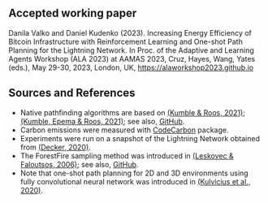 ## Accepted working paper
Danila Valko and Daniel Kudenko (2023).	Increasing Energy Efficiency of Bitcoin Infrastructure with Reinforcement Learning and One-shot Path Planning for the Lightning Network. In Proc. of the Adaptive and Learning Agents Workshop (ALA 2023) at AAMAS 2023, Cruz, Hayes, Wang, Yates (eds.), May 29-30, 2023, London, UK, https://alaworkshop2023.github.io

## Sources and References
* Native pathfinding algorithms are based on [(Kumble & Roos, 2021)](https://ieeexplore.ieee.org/document/9566199); [(Kumble, Epema & Roos, 2021)](https://arxiv.org/pdf/2107.10070.pdf); see also, [GitHub](https://github.com/SatwikPrabhu/Attacking-Lightning-s-anonymity).
* Carbon emissions were measured with [CodeCarbon](https://github.com/mlco2/codecarbon) package.
* Experiments were run on a snapshot of the Lightning Network obtained from [(Decker, 2020)](https://github.com/lnresearch/topology).
* The ForestFire sampling method was introduced in [(Leskovec & Faloutsos, 2006)](https://cs.stanford.edu/people/jure/pubs/sampling-kdd06.pdf); see also, [GitHub](https://github.com/benedekrozemberczki/littleballoffur).
* Note that one-shot path planning for 2D and 3D environments using fully convolutional neural network was introduced in [(Kulvicius et al., 2020)](
https://arxiv.org/pdf/2004.00568.pdf).
